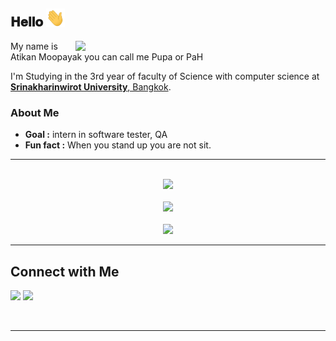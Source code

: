 <h2> 𝐇𝐞𝐥𝐥𝐨 <img src="https://raw.githubusercontent.com/ABSphreak/ABSphreak/master/gifs/Hi.gif" width="30px"></h2>
<img align='right' src='https://media2.giphy.com/media/PRlZvs1KXhtkc/giphy.gif?cid=ecf05e47t2akjvlyl51q6pwmiogxty981s5tsl7yxeqw4951&ep=v1_gifs_search&rid=giphy.gif&ct=g 'hight="300" width="400">

My name is Atikan Moopayak you can call me Pupa or PaH

I'm Studying in the 3rd year of faculty of Science with computer science at <a href="https://www.swu.ac.th/"> <b>Srinakharinwirot University</b>, Bangkok</a>. <br>

###  About Me
-  **Goal :** intern in software tester, QA
-  **Fun fact :** When you stand up you are not sit.

-----------------------------------------------------------------------------------------------------------------------------------------------------------------------
<p align="center">
  </br>
  
  <a href="https://git.io/streak-stats">
    <img src=https://streak-stats.demolab.com/?user=IPsBs&&theme=tokyonight&&hide_border=true&card_width=495>
  </a>
   
  </br>
  </br>
  
  <a href="https://github.com/anuraghazra/github-readme-stats">
    <img src=https://github-readme-stats-git-masterrstaa-rickstaa.vercel.app/api/top-langs/?username=IPsBs&hide_border=true&langs_count=5&show_icons=true&card_width=495&theme=tokyonight&hide=javascript,html,css>
  
  </br>
  </br>

  <a href="https://github.com/anuraghazra/github-readme-stats">
    <img src=https://github-readme-stats-git-masterrstaa-rickstaa.vercel.app/api?username=IPsBs&hide_border=true&show_icons=true&theme=tokyonight&card_width=495 />
  </a>
    
</p>

  
-----------------------------------------------------------------------------------------------------------------------------------------------------------------------


## Connect with Me
<a target="_blank" href="https://www.linkedin.com/in/atikan-moopayak-aa63202aa/"><img src="https://img.shields.io/badge/LinkedIn-0077B5?style=for-the-badge&logo=linkedin&logoColor=white" /></a>
<a target="_blank" href="https://www.instagram.com/ipsbs_ati/"><img src="https://img.shields.io/badge/Instagram-%23E4405F.svg?style=for-the-badge&logo=Instagram&logoColor=white" /></a>

<p align="center"><br>


-----------------------------------------------------------------------------------------------------------------------------------------------------------------------
